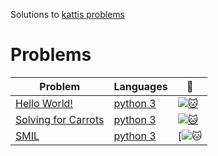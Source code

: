 Solutions to [kattis problems](https://open.kattis.com/problems)
# Problems
| Problem | Languages | :link: |
|-|-|-|
|[Hello World!](https://open.kattis.com/problems/hello)| [python 3](https://github.com/MehrnooshZandi/kattis-solutions/blob/main/python/hello_world!.py)|[![:cat:](https://open.kattis.com/favicon)](https://github.com/MehrnooshZandi/kattis-solutions/blob/main/python/hello_world!.py)
|[Solving for Carrots](https://open.kattis.com/problems/carrots)| [python 3](https://github.com/MehrnooshZandi/kattis-solutions/blob/main/python/solving_for_carrots.py)|[![:cat:](https://open.kattis.com/favicon)](https://github.com/MehrnooshZandi/kattis-solutions/blob/main/python/solving_for_carrots.py)
|[SMIL](https://open.kattis.com/problems/smil)| [python 3](https://github.com/MehrnooshZandi/kattis-solutions/blob/main/python/smil.py)|[![:cat:](https://open.kattis.com/problems/smil)
